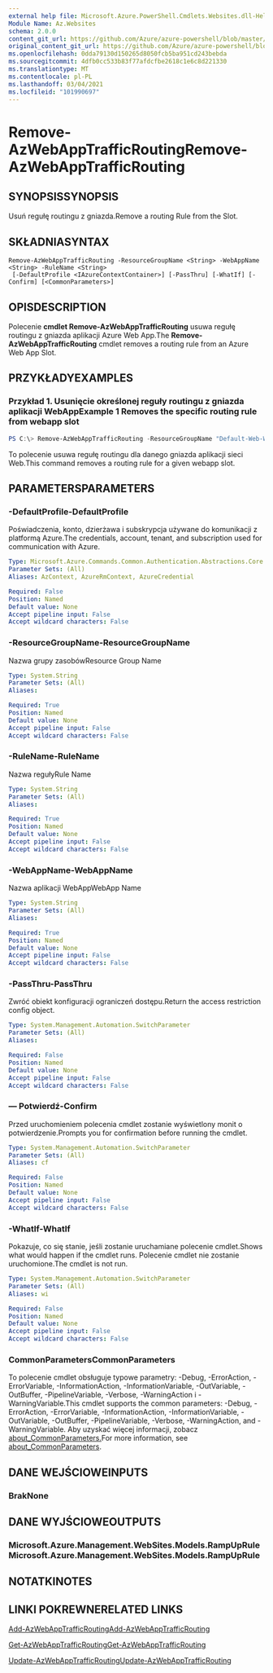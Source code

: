 ```yaml
---
external help file: Microsoft.Azure.PowerShell.Cmdlets.Websites.dll-Help.xml
Module Name: Az.Websites
schema: 2.0.0
content_git_url: https://github.com/Azure/azure-powershell/blob/master/src/Websites/Websites/help/Remove-AzWebAppTrafficRouting.md
original_content_git_url: https://github.com/Azure/azure-powershell/blob/master/src/Websites/Websites/help/Remove-AzWebAppTrafficRouting.md
ms.openlocfilehash: 0dda79130d150265d8050fcb5ba951cd243bebda
ms.sourcegitcommit: 4dfb0cc533b83f77afdcfbe2618c1e6c8d221330
ms.translationtype: MT
ms.contentlocale: pl-PL
ms.lasthandoff: 03/04/2021
ms.locfileid: "101990697"
---
```

# <span data-ttu-id="3a81e-101">Remove-AzWebAppTrafficRouting</span><span class="sxs-lookup"><span data-stu-id="3a81e-101">Remove-AzWebAppTrafficRouting</span></span>

## <span data-ttu-id="3a81e-102">SYNOPSIS</span><span class="sxs-lookup"><span data-stu-id="3a81e-102">SYNOPSIS</span></span>
<span data-ttu-id="3a81e-103">Usuń regułę routingu z gniazda.</span><span class="sxs-lookup"><span data-stu-id="3a81e-103">Remove a routing Rule from the Slot.</span></span>

## <span data-ttu-id="3a81e-104">SKŁADNIA</span><span class="sxs-lookup"><span data-stu-id="3a81e-104">SYNTAX</span></span>

```
Remove-AzWebAppTrafficRouting -ResourceGroupName <String> -WebAppName <String> -RuleName <String>
 [-DefaultProfile <IAzureContextContainer>] [-PassThru] [-WhatIf] [-Confirm] [<CommonParameters>]
```

## <span data-ttu-id="3a81e-105">OPIS</span><span class="sxs-lookup"><span data-stu-id="3a81e-105">DESCRIPTION</span></span>
<span data-ttu-id="3a81e-106">Polecenie **cmdlet Remove-AzWebAppTrafficRouting** usuwa regułę routingu z gniazda aplikacji Azure Web App.</span><span class="sxs-lookup"><span data-stu-id="3a81e-106">The **Remove-AzWebAppTrafficRouting** cmdlet removes a routing rule from an Azure Web App Slot.</span></span>

## <span data-ttu-id="3a81e-107">PRZYKŁADY</span><span class="sxs-lookup"><span data-stu-id="3a81e-107">EXAMPLES</span></span>

### <span data-ttu-id="3a81e-108">Przykład 1. Usunięcie określonej reguły routingu z gniazda aplikacji WebApp</span><span class="sxs-lookup"><span data-stu-id="3a81e-108">Example 1 Removes the specific routing rule from webapp slot</span></span>
```powershell
PS C:\> Remove-AzWebAppTrafficRouting -ResourceGroupName "Default-Web-WestUS" -WebAppName "ContosoSite"  -RuleName 'Stg'
```

<span data-ttu-id="3a81e-109">To polecenie usuwa regułę routingu dla danego gniazda aplikacji sieci Web.</span><span class="sxs-lookup"><span data-stu-id="3a81e-109">This command removes a routing rule for a given webapp slot.</span></span>

## <span data-ttu-id="3a81e-110">PARAMETERS</span><span class="sxs-lookup"><span data-stu-id="3a81e-110">PARAMETERS</span></span>

### <span data-ttu-id="3a81e-111">-DefaultProfile</span><span class="sxs-lookup"><span data-stu-id="3a81e-111">-DefaultProfile</span></span>
<span data-ttu-id="3a81e-112">Poświadczenia, konto, dzierżawa i subskrypcja używane do komunikacji z platformą Azure.</span><span class="sxs-lookup"><span data-stu-id="3a81e-112">The credentials, account, tenant, and subscription used for communication with Azure.</span></span>

```yaml
Type: Microsoft.Azure.Commands.Common.Authentication.Abstractions.Core.IAzureContextContainer
Parameter Sets: (All)
Aliases: AzContext, AzureRmContext, AzureCredential

Required: False
Position: Named
Default value: None
Accept pipeline input: False
Accept wildcard characters: False
```

### <span data-ttu-id="3a81e-113">-ResourceGroupName</span><span class="sxs-lookup"><span data-stu-id="3a81e-113">-ResourceGroupName</span></span>
<span data-ttu-id="3a81e-114">Nazwa grupy zasobów</span><span class="sxs-lookup"><span data-stu-id="3a81e-114">Resource Group Name</span></span>

```yaml
Type: System.String
Parameter Sets: (All)
Aliases:

Required: True
Position: Named
Default value: None
Accept pipeline input: False
Accept wildcard characters: False
```

### <span data-ttu-id="3a81e-115">-RuleName</span><span class="sxs-lookup"><span data-stu-id="3a81e-115">-RuleName</span></span>
<span data-ttu-id="3a81e-116">Nazwa reguły</span><span class="sxs-lookup"><span data-stu-id="3a81e-116">Rule Name</span></span>

```yaml
Type: System.String
Parameter Sets: (All)
Aliases:

Required: True
Position: Named
Default value: None
Accept pipeline input: False
Accept wildcard characters: False
```

### <span data-ttu-id="3a81e-117">-WebAppName</span><span class="sxs-lookup"><span data-stu-id="3a81e-117">-WebAppName</span></span>
<span data-ttu-id="3a81e-118">Nazwa aplikacji WebApp</span><span class="sxs-lookup"><span data-stu-id="3a81e-118">WebApp Name</span></span>

```yaml
Type: System.String
Parameter Sets: (All)
Aliases:

Required: True
Position: Named
Default value: None
Accept pipeline input: False
Accept wildcard characters: False
```

### <span data-ttu-id="3a81e-119">-PassThru</span><span class="sxs-lookup"><span data-stu-id="3a81e-119">-PassThru</span></span>
<span data-ttu-id="3a81e-120">Zwróć obiekt konfiguracji ograniczeń dostępu.</span><span class="sxs-lookup"><span data-stu-id="3a81e-120">Return the access restriction config object.</span></span>

```yaml
Type: System.Management.Automation.SwitchParameter
Parameter Sets: (All)
Aliases:

Required: False
Position: Named
Default value: None
Accept pipeline input: False
Accept wildcard characters: False
```

### <span data-ttu-id="3a81e-121">— Potwierdź</span><span class="sxs-lookup"><span data-stu-id="3a81e-121">-Confirm</span></span>
<span data-ttu-id="3a81e-122">Przed uruchomieniem polecenia cmdlet zostanie wyświetlony monit o potwierdzenie.</span><span class="sxs-lookup"><span data-stu-id="3a81e-122">Prompts you for confirmation before running the cmdlet.</span></span>

```yaml
Type: System.Management.Automation.SwitchParameter
Parameter Sets: (All)
Aliases: cf

Required: False
Position: Named
Default value: None
Accept pipeline input: False
Accept wildcard characters: False
```

### <span data-ttu-id="3a81e-123">-WhatIf</span><span class="sxs-lookup"><span data-stu-id="3a81e-123">-WhatIf</span></span>
<span data-ttu-id="3a81e-124">Pokazuje, co się stanie, jeśli zostanie uruchamiane polecenie cmdlet.</span><span class="sxs-lookup"><span data-stu-id="3a81e-124">Shows what would happen if the cmdlet runs.</span></span>
<span data-ttu-id="3a81e-125">Polecenie cmdlet nie zostanie uruchomione.</span><span class="sxs-lookup"><span data-stu-id="3a81e-125">The cmdlet is not run.</span></span>

```yaml
Type: System.Management.Automation.SwitchParameter
Parameter Sets: (All)
Aliases: wi

Required: False
Position: Named
Default value: None
Accept pipeline input: False
Accept wildcard characters: False
```

### <span data-ttu-id="3a81e-126">CommonParameters</span><span class="sxs-lookup"><span data-stu-id="3a81e-126">CommonParameters</span></span>
<span data-ttu-id="3a81e-127">To polecenie cmdlet obsługuje typowe parametry: -Debug, -ErrorAction, -ErrorVariable, -InformationAction, -InformationVariable, -OutVariable, -OutBuffer, -PipelineVariable, -Verbose, -WarningAction i -WarningVariable.</span><span class="sxs-lookup"><span data-stu-id="3a81e-127">This cmdlet supports the common parameters: -Debug, -ErrorAction, -ErrorVariable, -InformationAction, -InformationVariable, -OutVariable, -OutBuffer, -PipelineVariable, -Verbose, -WarningAction, and -WarningVariable.</span></span> <span data-ttu-id="3a81e-128">Aby uzyskać więcej informacji, zobacz [about_CommonParameters.](http://go.microsoft.com/fwlink/?LinkID=113216)</span><span class="sxs-lookup"><span data-stu-id="3a81e-128">For more information, see [about_CommonParameters](http://go.microsoft.com/fwlink/?LinkID=113216).</span></span>

## <span data-ttu-id="3a81e-129">DANE WEJŚCIOWE</span><span class="sxs-lookup"><span data-stu-id="3a81e-129">INPUTS</span></span>

### <span data-ttu-id="3a81e-130">Brak</span><span class="sxs-lookup"><span data-stu-id="3a81e-130">None</span></span>

## <span data-ttu-id="3a81e-131">DANE WYJŚCIOWE</span><span class="sxs-lookup"><span data-stu-id="3a81e-131">OUTPUTS</span></span>

### <span data-ttu-id="3a81e-132">Microsoft.Azure.Management.WebSites.Models.RampUpRule</span><span class="sxs-lookup"><span data-stu-id="3a81e-132">Microsoft.Azure.Management.WebSites.Models.RampUpRule</span></span>

## <span data-ttu-id="3a81e-133">NOTATKI</span><span class="sxs-lookup"><span data-stu-id="3a81e-133">NOTES</span></span>

## <span data-ttu-id="3a81e-134">LINKI POKREWNE</span><span class="sxs-lookup"><span data-stu-id="3a81e-134">RELATED LINKS</span></span>
[<span data-ttu-id="3a81e-135">Add-AzWebAppTrafficRouting</span><span class="sxs-lookup"><span data-stu-id="3a81e-135">Add-AzWebAppTrafficRouting</span></span>](./Add-AzWebAppTrafficRouting.md)

[<span data-ttu-id="3a81e-136">Get-AzWebAppTrafficRouting</span><span class="sxs-lookup"><span data-stu-id="3a81e-136">Get-AzWebAppTrafficRouting</span></span>](./Get-AzWebAppTrafficRouting.md)

[<span data-ttu-id="3a81e-137">Update-AzWebAppTrafficRouting</span><span class="sxs-lookup"><span data-stu-id="3a81e-137">Update-AzWebAppTrafficRouting</span></span>](./Update-AzWebAppTrafficRouting.md)